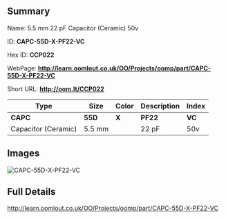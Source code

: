 

## Summary
 
Name: 5.5 mm 22 pF Capacitor (Ceramic) 50v

ID: __CAPC-55D-X-PF22-VC__

Hex ID: __CCP022__

WebPage: __http://learn.oomlout.co.uk/OO/Projects/oomp/part/CAPC-55D-X-PF22-VC__

Short URL: __http://oom.lt/CCP022__


| Type   | Size   | Color   | Description   | Index   |    
| ----- | ------   | ------   | -----   | ----   |    
| __CAPC__   					| __55D__   					| __X__    						| __PF22__    					| __VC__ |    
| Capacitor (Ceramic)		| 5.5 mm	| 		| 22 pF	| 50v	|

## Images
![CAPC-55D-X-PF22-VC](http://oomlout.com/oomp-gen/parts/CAPC-55D-X-PF22-VC/CAPC-55D-X-PF22-VC_420.jpg)

## Full Details

 http://learn.oomlout.co.uk/OO/Projects/oomp/part/CAPC-55D-X-PF22-VC

